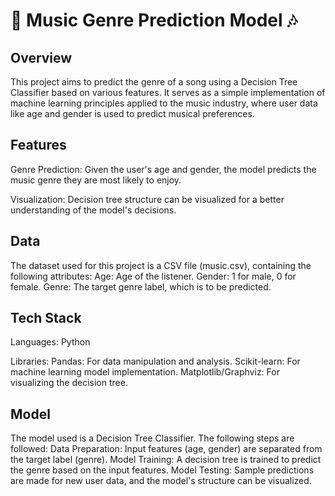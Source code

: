 # 🎵 Music Genre Prediction Model 🎶

## Overview

This project aims to predict the genre of a song using a Decision Tree Classifier based on various features. It serves as a simple implementation of machine learning principles applied to the music industry, where user data like age and gender is used to predict musical preferences.

## Features

Genre Prediction: Given the user's age and gender, the model predicts the music genre they are most likely to enjoy.

Visualization: Decision tree structure can be visualized for a better understanding of the model's decisions.

## Data

The dataset used for this project is a CSV file (music.csv), containing the following attributes:
Age: Age of the listener.
Gender: 1 for male, 0 for female.
Genre: The target genre label, which is to be predicted.

## Tech Stack

Languages: Python

Libraries:
Pandas: For data manipulation and analysis.
Scikit-learn: For machine learning model implementation.
Matplotlib/Graphviz: For visualizing the decision tree.

## Model

The model used is a Decision Tree Classifier. The following steps are followed:
Data Preparation: Input features (age, gender) are separated from the target label (genre).
Model Training: A decision tree is trained to predict the genre based on the input features.
Model Testing: Sample predictions are made for new user data, and the model's structure can be visualized.
